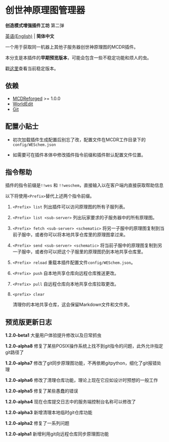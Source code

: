 # 创世神原理图管理器

**创造模式增强插件工坊** 第二弹

 [英语(English)](https://github.com/ra1ny-yuki/weschem/tree/git_test) | **简体中文**

 一个用于获取同一机器上其他子服务器创世神原理图的MCDR插件。

 本分支是本插件的**早期预览版本**，可能会包含一些不稳定功能和烦人的虫。

 戳[这里](https://github.com/Lazy-Bing-Server/weschem)查看当前稳定版本。

## 依赖
- [MCDReforged](https://github.com/Fallen-Breath/MCDReforged/) >= 1.0.0
- [WorldEdit](https://www.curseforge.com/minecraft/mc-mods/worldedit)
- [Git](https://git-scm.com/)

## 配置小贴士
- 初次加载插件生成配置后别忘了改，配置文件在MCDR工作目录下的`config/WESchem.json`

- 如需要可在插件本体中修改插件指令前缀和插件默认配置文件位置。

## 指令帮助
插件的指令前缀是`!!wes` 和 `!!weschem`，直接输入以在客户端内直接获取帮助信息

以下将使用`<Prefix>`替代上述两个指令前缀。

1. `<Prefix> list` 
列出插件可以访问原理图的所有子服列表。

2. `<Prefix> list <sub-server>`
列出玩家要求的子服务器中的所有原理图。

3. `<Prefix> fetch <sub-server> <schematic>`
将另一子服中的原理图复制到当前子服中，或者你可以将本地共享仓库里的原理图拿过来。

4. `<Prefix> send <sub-server> <schematic>`
将当前子服中的原理图复制到另一子服中，或者你可以把这个子服里的原理图扔到本地共享仓库里。

5. `<Prefix> reload`
    重载本插件配置文件`config/WESchem.json`。

6. `<Prefix> push`
    自本地共享仓库向远程仓库推送更改。

7. `<Prefix> pull`
   自远程仓库向本地共享仓库拉取更改。

8. `<prefix> clear`

   清理你的本地共享仓库，这会保留Markdown文件和文件夹。
## 预览版更新日志

**1.2.0-beta1** 大量用户体验提升修改以及日常抓虫

**1.2.0-alpha8** 修复了某些POSIX操作系统上找不到git指令的问题，此外允许指定git路径了

**1.2.0-alpha7** 修改了git同步原理图功能，不再依赖gitpython，细化了git报错处理

**1.2.0-alpha6** 修改了清理仓库功能，理论上现在它应如设计时预想的一般工作

**1.2.0-alpha5** 修复了某些愚蠢的错误

**1.2.0-alpha4** 现在仓库提交日志中的服务端控制台名称可以修改了

**1.2.0-alpha3** 新增清理本地临时git仓库功能

**1.2.0-alpha2** 修复了一系列问题

**1.2.0-alpha1** 新增利用git向远程仓库同步原理图功能